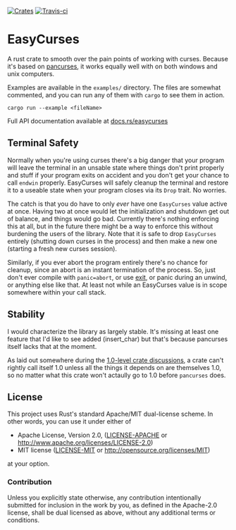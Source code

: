 [![Crates](https://img.shields.io/crates/v/easycurses.svg)](https://crates.io/crates/easycurses) [![Travis-ci](https://travis-ci.org/Lokathor/easycurses-rs.svg)](https://travis-ci.org/Lokathor/easycurses-rs)

# EasyCurses

A rust crate to smooth over the pain points of working with curses. Because it's
based on [pancurses](https://github.com/ihalila/pancurses), it works equally
well with on both windows and unix computers.

Examples are available in the `examples/` directory. The files are somewhat
commented, and you can run any of them with `cargo` to see them in action.

```
cargo run --example <fileName>
```

Full API documentation available at [docs.rs/easycurses](https://docs.rs/easycurses)

## Terminal Safety

Normally when you're using curses there's a big danger that your program will
leave the terminal in an unsable state where things don't print properly and
stuff if your program exits on accident and you don't get your chance to call
`endwin` properly. EasyCurses will safely cleanup the terminal and restore it to
a useable state when your program closes via its `Drop` trait. No worries.

The catch is that you do have to only _ever_ have one `EasyCurses` value active
at once. Having two at once would let the initialization and shutdown get out of
balance, and things would go bad. Currently there's nothing enforcing this at
all, but in the future there might be a way to enforce this without burdening
the users of the library. Note that it is safe to drop `EasyCurses` entirely
(shutting down curses in the process) and then make a new one (starting a fresh
new curses session).

Similarly, if you ever abort the program entirely there's no chance for cleanup,
since an abort is an instant termination of the process. So, just don't ever
compile with `panic=abort`, or use
[exit](https://doc.rust-lang.org/std/process/fn.exit.html), or panic during an
unwind, or anything else like that. At least not while an EasyCurses value is in
scope somewhere within your call stack.

## Stability

I would characterize the library as largely stable. It's missing at least one
feature that I'd like to see added (insert_char) but that's because pancurses
itself lacks that at the moment.

As laid out somewhere during the [1.0-level crate
discussions](https://github.com/rust-lang/rust-roadmap/issues/11), a crate can't
rightly call itself 1.0 unless all the things it depends on are themselves 1.0,
so no matter what this crate won't actaully go to 1.0 before `pancurses` does.

## License

This project uses Rust's standard Apache/MIT dual-license scheme. In other
words, you can use it under either of

* Apache License, Version 2.0, ([LICENSE-APACHE](LICENSE-APACHE.txt) or http://www.apache.org/licenses/LICENSE-2.0)
* MIT license ([LICENSE-MIT](LICENSE-MIT.txt) or http://opensource.org/licenses/MIT)

at your option.

### Contribution

Unless you explicitly state otherwise, any contribution intentionally submitted
for inclusion in the work by you, as defined in the Apache-2.0 license, shall be
dual licensed as above, without any additional terms or conditions.
